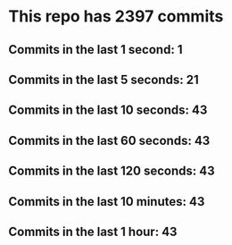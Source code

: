 # This repo has 2397 commits

## Commits in the last 1 second: 1
## Commits in the last 5 seconds: 21
## Commits in the last 10 seconds: 43
## Commits in the last 60 seconds: 43
## Commits in the last 120 seconds: 43
## Commits in the last 10 minutes: 43
## Commits in the last 1 hour: 43
